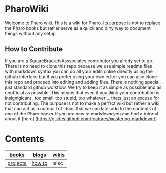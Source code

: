 # PharoWiki
Welcome to Pharo wiki. This is a wiki for Pharo. Its purpose is not to replace the Pharo books but rather serve as a quick and dirty way to document things without any setup. 

## How to Contribute
If you are a SquareBracketsAsssociates contributor you alredy set to go. There is no need to clone this repo because we use simple readme files with markdown syntax you can do all your edits online directly using the github interface but if you prefer using your own editor you can also clone this repo and proceed into editing and adding files. There is nothing special, just standard github workflow. We try to keep it as simple as possible and as unofficial as possible. This means that even if you think your contribution is insignigicant , too small, too stupid, too whatever ... thats just an excuse for not contributing. The purpose is not to make a perfect wiki but rather a wiki that can act as a notepad of ideas that we can later add to the contents of one of the Pharo books. if you are new to markdown you can find a tutorial about it [here] (https://guides.github.com/features/mastering-markdown/)

# Contents

|[books](https://github.com/SquareBracketAssociates/PharoWiki/blob/master/contents/bookss.md)   |[blogs](https://github.com/SquareBracketAssociates/PharoWiki/blob/master/contents/blogs.md)|[wikis](https://github.com/SquareBracketAssociates/PharoWiki/blob/master/contents/wikis.md)|
|--------|--------|-----|
|[projects](https://github.com/SquareBracketAssociates/PharoWiki/blob/master/contents/projects.md)|[how to](https://github.com/SquareBracketAssociates/PharoWiki/blob/master/contents/howto.md)|misc |




